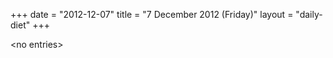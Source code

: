 +++
date = "2012-12-07"
title = "7 December 2012 (Friday)"
layout = "daily-diet"
+++


\<no entries\>
